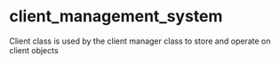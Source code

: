# client_management_system
Client class is used by the client manager class to store and operate on client objects 
